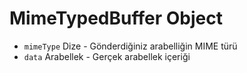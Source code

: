 # MimeTypedBuffer Object

* `mimeType` Dize - Gönderdiğiniz arabelliğin MIME türü
* `data` Arabellek - Gerçek arabellek içeriği